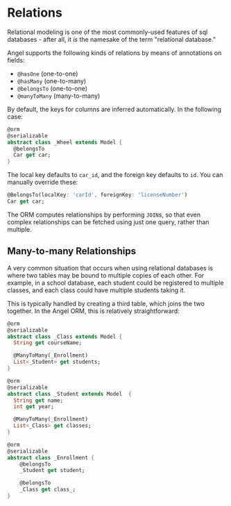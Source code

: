 # Relations

Relational modeling is one of the most commonly-used features of sql databases -
after all, it *is* the namesake of the term "relational database."

Angel supports the following kinds of relations by means of annotations on fields:

* `@hasOne` (one-to-one)
* `@hasMany` (one-to-many)
* `@belongsTo` (one-to-one)
* `@manyToMany` (many-to-many)

By default, the keys for columns are inferred automatically.
In the following case:

```dart
@orm
@serializable
abstract class _Wheel extends Model {
  @belongsTo
  Car get car;
}
```

The local key defaults to `car_id`, and the foreign key defaults to `id`.
You can manually override these:

```dart
@BelongsTo(localKey: 'carId', foreignKey: 'licenseNumber')
Car get car;
```

The ORM computes relationships by performing `JOIN`s, so that even complex
relationships can be fetched using just one query, rather than multiple.

## Many-to-many Relationships

A very common situation that occurs when using relational databases is where two tables
may be bound to multiple copies of each other. For example, in a school database, each student
could be registered to multiple classes, and each class could have multiple students taking it.

This is typically handled by creating a third table, which joins the two together.
In the Angel ORM, this is relatively straightforward:

```dart
@orm
@serializable
abstract class _Class extends Model {
  String get courseName;

  @ManyToMany(_Enrollment)
  List<_Student> get students;
}

@orm
@serializable
abstract class _Student extends Model  {
  String get name;
  int get year;

  @ManyToMany(_Enrollment)
  List<_Class> get classes;
}

@orm
@serializable
abstract class _Enrollment {
    @belongsTo
    _Student get student;

    @belongsTo
    _Class get class_;
}
```
